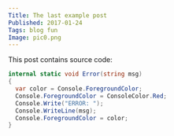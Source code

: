 ```yaml
---
Title: The last example post
Published: 2017-01-24
Tags: blog fun
Image: pic0.png
---
```


This post contains source code:

```csharp
internal static void Error(string msg)
{
  var color = Console.ForegroundColor;
  Console.ForegroundColor = ConsoleColor.Red;
  Console.Write("ERROR: ");
  Console.WriteLine(msg);
  Console.ForegroundColor = color;
}
```

